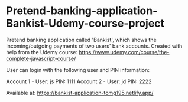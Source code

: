 # Pretend-banking-application-Bankist-Udemy-course-project

Pretend banking application called 'Bankist', which shows the incoming/outgoing payments of two users' bank accounts. Created with help from the Udemy course: https://www.udemy.com/course/the-complete-javascript-course/

User can login with the following user and PIN information:

Account 1 - User: js PIN: 1111
Account 2 - User: jd PIN: 2222

Available at: https://bankist-application-tomg195.netlify.app/
